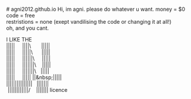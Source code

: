 #&nbsp;agni2012.github.io
Hi,&nbsp;im&nbsp;agni.&nbsp;please&nbsp;do&nbsp;whatever&nbsp;u&nbsp;want.
money&nbsp;=&nbsp;$0&nbsp;
code&nbsp;=&nbsp;free
restristions&nbsp;=&nbsp;none&nbsp;(exept&nbsp;vandilising&nbsp;the&nbsp;code&nbsp;or&nbsp;changing&nbsp;it&nbsp;at&nbsp;all!)
oh,&nbsp;and&nbsp;you&nbsp;cant.


I&nbsp;LIKE&nbsp;THE
<br>
|||||&nbsp;&nbsp;&nbsp;&nbsp;&nbsp;||||\ &nbsp;&nbsp;&nbsp;&nbsp;&nbsp;&nbsp;|||||<br>
|||||&nbsp;&nbsp;&nbsp;&nbsp;&nbsp;|||||\ &nbsp;&nbsp;&nbsp;&nbsp;&nbsp;|||||<br>
|||||&nbsp;&nbsp;&nbsp;&nbsp;&nbsp;||||||\ &nbsp;&nbsp;&nbsp;&nbsp;|||||<br>
|||||&nbsp;&nbsp;&nbsp;&nbsp;&nbsp;|||||||\ &nbsp;&nbsp;&nbsp;|||||<br>
|||||&nbsp;&nbsp;&nbsp;&nbsp;&nbsp;|||||\||\ &nbsp;&nbsp;|||||<br>
|||||&nbsp;&nbsp;&nbsp;&nbsp;&nbsp;|||||&nbsp;\||\&nbsp;|||||<br>
||||||||||||||| &nbsp;&nbsp;\||\|||||<br>
&nbsp;\||||||||||||/ &nbsp;&nbsp;&nbsp;\|||||||&nbsp;licence<br>
